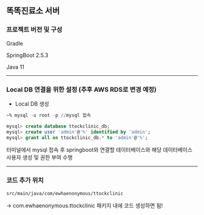 ## 똑똑진료소 서버

### 프로젝트 버전 및 구성

Gradle

SpringBoot 2.5.3

Java 11 

---

### Local DB 연결을 위한 설정 (추후 AWS RDS로 변경 예정)

- Local DB 생성

```SQL
~% mysql -u root -p //mysql 접속

mysql> create database ttockclinic_db;
mysql> create user 'admin'@'%' identified by 'admin';
mysql> grant all on ttockclinic_db.* to 'admin'@'%';
```

터미널에서 mysql 접속 후 springboot와 연결할 데이터베이스와 해당 데이터베이스 사용자 생성 및 권한 부여 수행

---

### 코드 추가 위치

```text
src/main/java/com/ewhaenonymous/ttockclinic 
```

-> com.ewhaenonymous.ttockclinic 패키지 내에 코드 생성하면 됨! 

